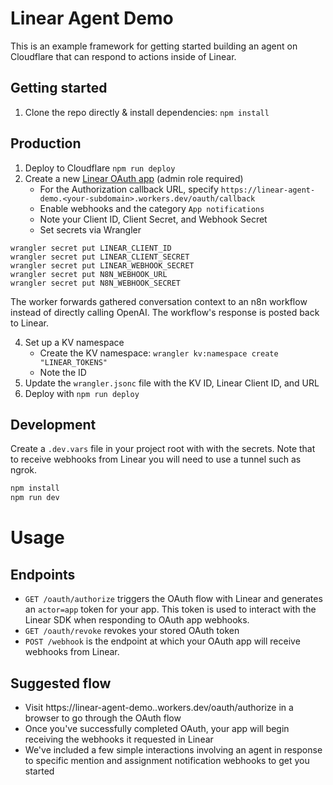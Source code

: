 # Linear Agent Demo

This is an example framework for getting started building an agent on Cloudflare that can respond to actions inside of Linear.

## Getting started

1. Clone the repo directly & install dependencies: `npm install`

## Production

1. Deploy to Cloudflare `npm run deploy`
1. Create a new [Linear OAuth app](https://linear.app/settings/api/applications/new) (admin role required)
    - For the Authorization callback URL, specify `https://linear-agent-demo.<your-subdomain>.workers.dev/oauth/callback`
    - Enable webhooks and the category `App notifications`
    - Note your Client ID, Client Secret, and Webhook Secret
    - Set secrets via Wrangler

```
wrangler secret put LINEAR_CLIENT_ID
wrangler secret put LINEAR_CLIENT_SECRET
wrangler secret put LINEAR_WEBHOOK_SECRET
wrangler secret put N8N_WEBHOOK_URL
wrangler secret put N8N_WEBHOOK_SECRET
```

The worker forwards gathered conversation context to an n8n workflow instead of
directly calling OpenAI. The workflow's response is posted back to Linear.

4. Set up a KV namespace
    - Create the KV namespace: `wrangler kv:namespace create "LINEAR_TOKENS"`
    - Note the ID
5. Update the `wrangler.jsonc` file with the KV ID, Linear Client ID, and URL
6. Deploy with `npm run deploy`


## Development

Create a `.dev.vars` file in your project root with with the secrets. Note that to receive webhooks from Linear you will need to use a tunnel such as ngrok.

```txt
npm install
npm run dev
```

# Usage
## Endpoints
- `GET /oauth/authorize` triggers the OAuth flow with Linear and generates an `actor=app` token for your app. This token is used to interact with the Linear SDK when responding to OAuth app webhooks.
- `GET /oauth/revoke` revokes your stored OAuth token
- `POST /webhook` is the endpoint at which your OAuth app will receive webhooks from Linear.

## Suggested flow
- Visit https://linear-agent-demo.<your-subdomain>.workers.dev/oauth/authorize in a browser to go through the OAuth flow
- Once you've successfully completed OAuth, your app will begin receiving the webhooks it requested in Linear
- We've included a few simple interactions involving an agent in response to specific mention and assignment notification webhooks to get you started
